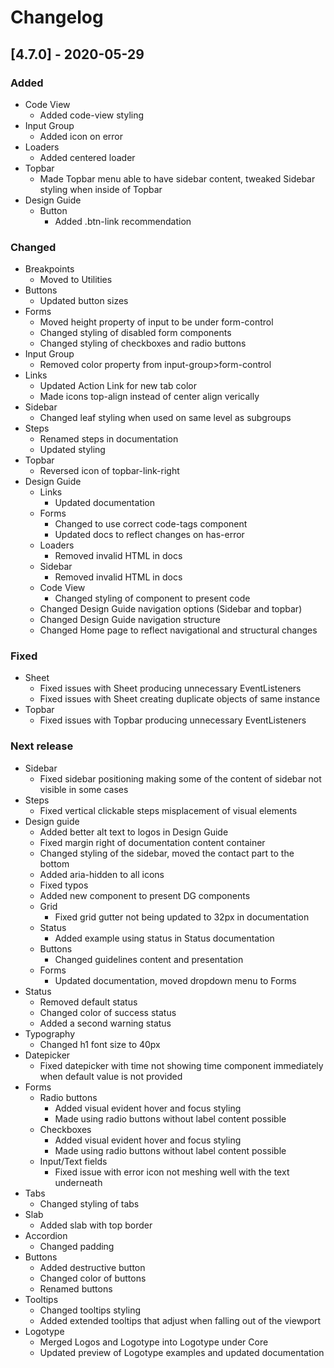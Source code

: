 # Changelog

## [4.7.0] - 2020-05-29

### Added
- Code View
  - Added code-view styling
- Input Group
  - Added icon on error
- Loaders
  - Added centered loader
- Topbar
  - Made Topbar menu able to have sidebar content, tweaked Sidebar styling when inside of Topbar
- Design Guide
  - Button
    - Added .btn-link recommendation

### Changed
- Breakpoints
  - Moved to Utilities
- Buttons
  - Updated button sizes
- Forms
  - Moved height property of input to be under form-control
  - Changed styling of disabled form components
  - Changed styling of checkboxes and radio buttons
- Input Group
  - Removed color property from input-group>form-control
- Links
  - Updated Action Link for new tab color
  - Made icons top-align instead of center align verically
- Sidebar
  - Changed leaf styling when used on same level as subgroups
- Steps
  - Renamed steps in documentation
  - Updated styling
- Topbar
  - Reversed icon of topbar-link-right
- Design Guide
  - Links
    - Updated documentation
  - Forms
    - Changed to use correct code-tags component
    - Updated docs to reflect changes on has-error
  - Loaders
    - Removed invalid HTML in docs
  - Sidebar
    - Removed invalid HTML in docs
  - Code View
    - Changed styling of component to present code
  - Changed Design Guide navigation options (Sidebar and topbar)
  - Changed Design Guide navigation structure
  - Changed Home page to reflect navigational and structural changes

### Fixed
- Sheet
  - Fixed issues with Sheet producing unnecessary EventListeners
  - Fixed issues with Sheet creating duplicate objects of same instance
- Topbar
  - Fixed issues with Topbar producing unnecessary EventListeners

### Next release
- Sidebar
  - Fixed sidebar positioning making some of the content of sidebar not visible in some cases
- Steps
  - Fixed vertical clickable steps misplacement of visual elements
- Design guide
  - Added better alt text to logos in Design Guide
  - Fixed margin right of documentation content container
  - Changed styling of the sidebar, moved the contact part to the bottom
  - Added aria-hidden to all icons
  - Fixed typos
  - Added new component to present DG components
  - Grid
    - Fixed grid gutter not being updated to 32px in documentation
  - Status
    - Added example using status in Status documentation
  - Buttons
    - Changed guidelines content and presentation
  - Forms
    - Updated documentation, moved dropdown menu to Forms
- Status
  - Removed default status
  - Changed color of success status
  - Added a second warning status
- Typography
  - Changed h1 font size to 40px
- Datepicker
  - Fixed datepicker with time not showing time component immediately when default value is not provided 
- Forms
  - Radio buttons
    - Added visual evident hover and focus styling
    - Made using radio buttons without label content possible
  - Checkboxes
    - Added visual evident hover and focus styling
    - Made using radio buttons without label content possible
  - Input/Text fields
    - Fixed issue with error icon not meshing well with the text underneath
- Tabs
  - Changed styling of tabs
- Slab
  - Added slab with top border
- Accordion
  - Changed padding
- Buttons
  - Added destructive button
  - Changed color of buttons
  - Renamed buttons
- Tooltips
  - Changed tooltips styling
  - Added extended tooltips that adjust when falling out of the viewport
- Logotype
  - Merged Logos and Logotype into Logotype under Core
  - Updated preview of Logotype examples and updated documentation